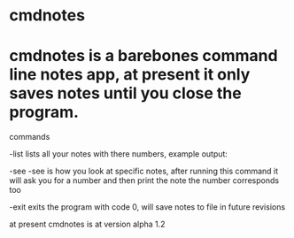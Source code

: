 # cmdnotes
cmdnotes is a barebones command line notes app, at present it only saves notes until you close the program.
========================================================================================================================================================================================

commands

-list
lists all your notes with there numbers, example output:

-see
-see is how you look at specific notes, after running this command it will ask you for a number and then print the note the number corresponds too

-exit
exits the program with code 0, will save notes to file in future revisions

at present cmdnotes is at version alpha 1.2
